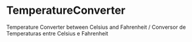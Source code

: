 # TemperatureConverter
Temperature Converter between Celsius and Fahrenheit / Conversor de Temperaturas entre Celsius e Fahrenheit
